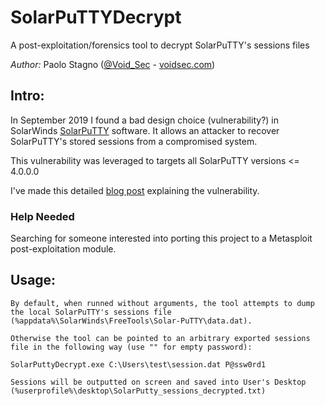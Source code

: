 # SolarPuTTYDecrypt
A post-exploitation/forensics tool to decrypt SolarPuTTY's sessions files

*Author:* Paolo Stagno ([@Void_Sec](https://twitter.com/Void_Sec) - [voidsec.com](https://voidsec.com))

## Intro:

In September 2019 I found a bad design choice (vulnerability?) in SolarWinds [SolarPuTTY](https://www.solarwinds.com/free-tools/solar-putty) software. It allows an attacker to recover SolarPuTTY's stored sessions from a compromised system.

This vulnerability was leveraged to targets all SolarPuTTY versions <= 4.0.0.0

I've made this detailed [blog post](https://voidsec.com/) explaining the vulnerability.

### Help Needed

Searching for someone interested into porting this project to a Metasploit post-exploitation module.

## Usage:
```
By default, when runned without arguments, the tool attempts to dump the local SolarPuTTY's sessions file (%appdata%\SolarWinds\FreeTools\Solar-PuTTY\data.dat).

Otherwise the tool can be pointed to an arbitrary exported sessions file in the following way (use "" for empty password):

SolarPuttyDecrypt.exe C:\Users\test\session.dat P@ssw0rd1

Sessions will be outputted on screen and saved into User's Desktop (%userprofile%\desktop\SolarPutty_sessions_decrypted.txt)
```